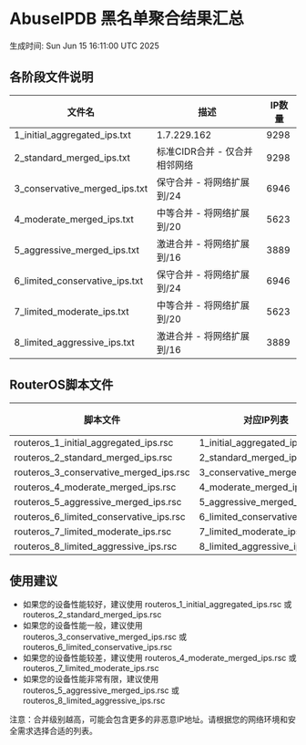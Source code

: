 # AbuseIPDB 黑名单聚合结果汇总
生成时间: Sun Jun 15 16:11:00 UTC 2025

## 各阶段文件说明

| 文件名 | 描述 | IP数量 |
|--------|------|--------|
| 1_initial_aggregated_ips.txt | 1.7.229.162 | 9298 |
| 2_standard_merged_ips.txt | 标准CIDR合并 - 仅合并相邻网络 | 9298 |
| 3_conservative_merged_ips.txt | 保守合并 - 将网络扩展到/24 | 6946 |
| 4_moderate_merged_ips.txt | 中等合并 - 将网络扩展到/20 | 5623 |
| 5_aggressive_merged_ips.txt | 激进合并 - 将网络扩展到/16 | 3889 |
| 6_limited_conservative_ips.txt | 保守合并 - 将网络扩展到/24 | 6946 |
| 7_limited_moderate_ips.txt | 中等合并 - 将网络扩展到/20 | 5623 |
| 8_limited_aggressive_ips.txt | 激进合并 - 将网络扩展到/16 | 3889 |

## RouterOS脚本文件

| 脚本文件 | 对应IP列表 | IP数量 |
|----------|------------|--------|
| routeros_1_initial_aggregated_ips.rsc | 1_initial_aggregated_ips.txt | 9298 |
| routeros_2_standard_merged_ips.rsc | 2_standard_merged_ips.txt | 9298 |
| routeros_3_conservative_merged_ips.rsc | 3_conservative_merged_ips.txt | 6946 |
| routeros_4_moderate_merged_ips.rsc | 4_moderate_merged_ips.txt | 5623 |
| routeros_5_aggressive_merged_ips.rsc | 5_aggressive_merged_ips.txt | 3889 |
| routeros_6_limited_conservative_ips.rsc | 6_limited_conservative_ips.txt | 6946 |
| routeros_7_limited_moderate_ips.rsc | 7_limited_moderate_ips.txt | 5623 |
| routeros_8_limited_aggressive_ips.rsc | 8_limited_aggressive_ips.txt | 3889 |

## 使用建议

- 如果您的设备性能较好，建议使用 routeros_1_initial_aggregated_ips.rsc 或 routeros_2_standard_merged_ips.rsc
- 如果您的设备性能一般，建议使用 routeros_3_conservative_merged_ips.rsc 或 routeros_6_limited_conservative_ips.rsc
- 如果您的设备性能较差，建议使用 routeros_4_moderate_merged_ips.rsc 或 routeros_7_limited_moderate_ips.rsc
- 如果您的设备性能非常有限，建议使用 routeros_5_aggressive_merged_ips.rsc 或 routeros_8_limited_aggressive_ips.rsc

注意：合并级别越高，可能会包含更多的非恶意IP地址。请根据您的网络环境和安全需求选择合适的列表。
